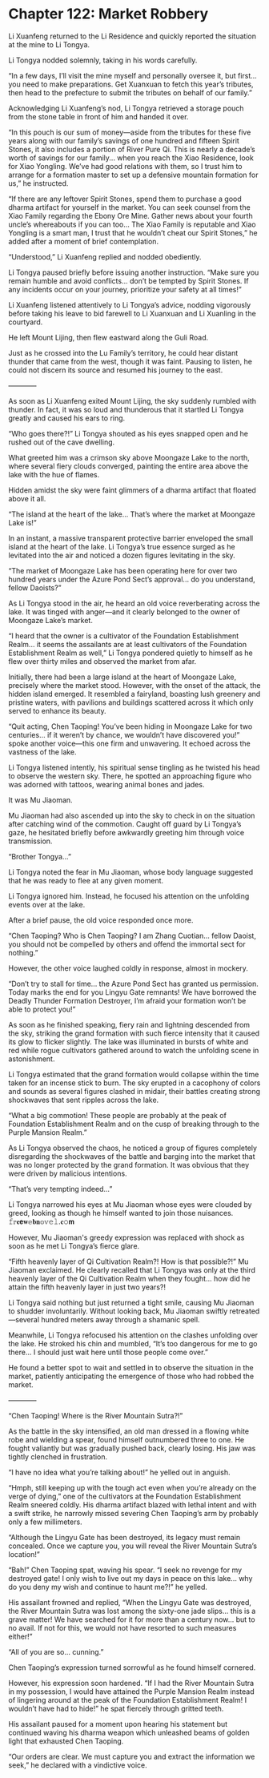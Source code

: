# Chapter 122: Market Robbery

Li Xuanfeng returned to the Li Residence and quickly reported the situation at the mine to Li Tongya.

Li Tongya nodded solemnly, taking in his words carefully.

“In a few days, I’ll visit the mine myself and personally oversee it, but first... you need to make preparations. Get Xuanxuan to fetch this year’s tributes, then head to the prefecture to submit the tributes on behalf of our family.”

Acknowledging Li Xuanfeng’s nod, Li Tongya retrieved a storage pouch from the stone table in front of him and handed it over.

“In this pouch is our sum of money—aside from the tributes for these five years along with our family’s savings of one hundred and fifteen Spirit Stones, it also includes a portion of River Pure Qi. This is nearly a decade’s worth of savings for our family... when you reach the Xiao Residence, look for Xiao Yongling. We’ve had good relations with them, so I trust him to arrange for a formation master to set up a defensive mountain formation for us,” he instructed.

“If there are any leftover Spirit Stones, spend them to purchase a good dharma artifact for yourself in the market. You can seek counsel from the Xiao Family regarding the Ebony Ore Mine. Gather news about your fourth uncle’s whereabouts if you can too... The Xiao Family is reputable and Xiao Yongling is a smart man, I trust that he wouldn’t cheat our Spirit Stones,” he added after a moment of brief contemplation.

“Understood,” Li Xuanfeng replied and nodded obediently.

Li Tongya paused briefly before issuing another instruction. “Make sure you remain humble and avoid conflicts... don’t be tempted by Spirit Stones. If any incidents occur on your journey, prioritize your safety at all times!”

Li Xuanfeng listened attentively to Li Tongya’s advice, nodding vigorously before taking his leave to bid farewell to Li Xuanxuan and Li Xuanling in the courtyard.

He left Mount Lijing, then flew eastward along the Guli Road.

Just as he crossed into the Lu Family’s territory, he could hear distant thunder that came from the west, though it was faint. Pausing to listen, he could not discern its source and resumed his journey to the east.

————

As soon as Li Xuanfeng exited Mount Lijing, the sky suddenly rumbled with thunder. In fact, it was so loud and thunderous that it startled Li Tongya greatly and caused his ears to ring.

“Who goes there?!” Li Tongya shouted as his eyes snapped open and he rushed out of the cave dwelling.

What greeted him was a crimson sky above Moongaze Lake to the north, where several fiery clouds converged, painting the entire area above the lake with the hue of flames.

Hidden amidst the sky were faint glimmers of a dharma artifact that floated above it all.

“The island at the heart of the lake... That’s where the market at Moongaze Lake is!”

In an instant, a massive transparent protective barrier enveloped the small island at the heart of the lake. Li Tongya’s true essence surged as he levitated into the air and noticed a dozen figures levitating in the sky.

“The market of Moongaze Lake has been operating here for over two hundred years under the Azure Pond Sect’s approval... do you understand, fellow Daoists?”

As Li Tongya stood in the air, he heard an old voice reverberating across the lake. It was tinged with anger—and it clearly belonged to the owner of Moongaze Lake’s market.

“I heard that the owner is a cultivator of the Foundation Establishment Realm... it seems the assailants are at least cultivators of the Foundation Establishment Realm as well,” Li Tongya pondered quietly to himself as he flew over thirty miles and observed the market from afar.

Initially, there had been a large island at the heart of Moongaze Lake, precisely where the market stood. However, with the onset of the attack, the hidden island emerged. It resembled a fairyland, boasting lush greenery and pristine waters, with pavilions and buildings scattered across it which only served to enhance its beauty.

“Quit acting, Chen Taoping! You’ve been hiding in Moongaze Lake for two centuries... if it weren’t by chance, we wouldn’t have discovered you!” spoke another voice—this one firm and unwavering. It echoed across the vastness of the lake.

Li Tongya listened intently, his spiritual sense tingling as he twisted his head to observe the western sky. There, he spotted an approaching figure who was adorned with tattoos, wearing animal bones and jades.

It was Mu Jiaoman.

Mu Jiaoman had also ascended up into the sky to check in on the situation after catching wind of the commotion. Caught off guard by Li Tongya’s gaze, he hesitated briefly before awkwardly greeting him through voice transmission.

“Brother Tongya...”

Li Tongya noted the fear in Mu Jiaoman, whose body language suggested that he was ready to flee at any given moment.

Li Tongya ignored him. Instead, he focused his attention on the unfolding events over at the lake.

After a brief pause, the old voice responded once more.

“Chen Taoping? Who is Chen Taoping? I am Zhang Cuotian... fellow Daoist, you should not be compelled by others and offend the immortal sect for nothing.”

However, the other voice laughed coldly in response, almost in mockery.

“Don’t try to stall for time... the Azure Pond Sect has granted us permission. Today marks the end for you Lingyu Gate remnants! We have borrowed the Deadly Thunder Formation Destroyer, I’m afraid your formation won’t be able to protect you!”

As soon as he finished speaking, fiery rain and lightning descended from the sky, striking the grand formation with such fierce intensity that it caused its glow to flicker slightly. The lake was illuminated in bursts of white and red while rogue cultivators gathered around to watch the unfolding scene in astonishment.

Li Tongya estimated that the grand formation would collapse within the time taken for an incense stick to burn. The sky erupted in a cacophony of colors and sounds as several figures clashed in midair, their battles creating strong shockwaves that sent ripples across the lake.

“What a big commotion! These people are probably at the peak of Foundation Establishment Realm and on the cusp of breaking through to the Purple Mansion Realm.”

As Li Tongya observed the chaos, he noticed a group of figures completely disregarding the shockwaves of the battle and barging into the market that was no longer protected by the grand formation. It was obvious that they were driven by malicious intentions.

“That’s very tempting indeed...”

Li Tongya narrowed his eyes at Mu Jiaoman whose eyes were clouded by greed, looking as though he himself wanted to join those nuisances.
𝚏𝕣𝐞𝗲𝐰𝕖𝐛𝐧𝕠𝕧𝚎𝚕.𝐜𝚘𝗺

However, Mu Jiaoman's greedy expression was replaced with shock as soon as he met Li Tongya’s fierce glare.

“Fifth heavenly layer of Qi Cultivation Realm?! How is that possible?!” Mu Jiaoman exclaimed. He clearly recalled that Li Tongya was only at the third heavenly layer of the Qi Cultivation Realm when they fought... how did he attain the fifth heavenly layer in just two years?!

Li Tongya said nothing but just returned a tight smile, causing Mu Jiaoman to shudder involuntarily. Without looking back, Mu Jiaoman swiftly retreated—several hundred meters away through a shamanic spell.

Meanwhile, Li Tongya refocused his attention on the clashes unfolding over the lake. He stroked his chin and mumbled, “It’s too dangerous for me to go there... I should just wait here until those people come over.”

He found a better spot to wait and settled in to observe the situation in the market, patiently anticipating the emergence of those who had robbed the market.

————

“Chen Taoping! Where is the River Mountain Sutra?!”

As the battle in the sky intensified, an old man dressed in a flowing white robe and wielding a spear, found himself outnumbered three to one. He fought valiantly but was gradually pushed back, clearly losing. His jaw was tightly clenched in frustration.

“I have no idea what you’re talking about!” he yelled out in anguish.

“Hmph, still keeping up with the tough act even when you’re already on the verge of dying,” one of the cultivators at the Foundation Establishment Realm sneered coldly. His dharma artifact blazed with lethal intent and with a swift strike, he narrowly missed severing Chen Taoping’s arm by probably only a few millimeters.

“Although the Lingyu Gate has been destroyed, its legacy must remain concealed. Once we capture you, you will reveal the River Mountain Sutra’s location!”

“Bah!” Chen Taoping spat, waving his spear. “I seek no revenge for my destroyed gate! I only wish to live out my days in peace on this lake... why do you deny my wish and continue to haunt me?!” he yelled.

His assailant frowned and replied, “When the Lingyu Gate was destroyed, the River Mountain Sutra was lost among the sixty-one jade slips... this is a grave matter! We have searched for it for more than a century now... but to no avail. If not for this, we would not have resorted to such measures either!”

“All of you are so... cunning.”

Chen Taoping’s expression turned sorrowful as he found himself cornered.

However, his expression soon hardened. “If I had the River Mountain Sutra in my possession, I would have attained the Purple Mansion Realm instead of lingering around at the peak of the Foundation Establishment Realm! I wouldn’t have had to hide!” he spat fiercely through gritted teeth.

His assailant paused for a moment upon hearing his statement but continued waving his dharma weapon which unleashed beams of golden light that exhausted Chen Taoping.

“Our orders are clear. We must capture you and extract the information we seek,” he declared with a vindictive voice.
